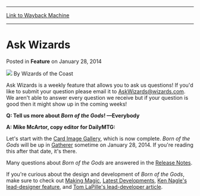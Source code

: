 
---
[Link to Wayback Machine](https://web.archive.org/web/20220122134617/https://magic.wizards.com/en/articles/archive/feature/ask-wizards-2014-01-28-0)

[_metadata_:author]:- "Wizards of the Coast"
[_metadata_:description]:- "Ask Wizards is a weekly feature that allows you to ask us questions! If you'd like to submit your question please email it to AskWizards@wizards.com. We aren't able to answer every question we receive but if your question is good then it might show up in the coming weeks! Q: Tell us more about Born of the Gods! —Everybody A: Mike McArtor, copy editor for DailyMTG: Let's start"
[_metadata_:generator]:- "Drupal 7 (http://drupal.org)"
[_metadata_:node]:- "598666"
[_metadata_:publish_date]:- "2014-01-28"
[_metadata_:source]:- "div-main-content"
[_metadata_:title]:- "Ask Wizards"
[_metadata_:wayback_capture_timestamp]:- "2022-01-22 13:46:17"
[_metadata_:wayback_raw_url]:- "https://web.archive.org/web/20220122134617id_/https://magic.wizards.com/en/articles/archive/feature/ask-wizards-2014-01-28-0"
[_metadata_:wayback_url]:- "https://magic.wizards.com/en/articles/archive/feature/ask-wizards-2014-01-28-0"
---


Ask Wizards
===========



 Posted in **Feature**
 on January 28, 2014 






![](https://media.magic.wizards.com/styles/auth_small/public/images/person/wizards_author.jpg)
By Wizards of the Coast












Ask Wizards is a weekly feature that allows you to ask us questions! If you'd like to submit your question please email it to [AskWizards@wizards.com](mailto:AskWizards@wizards.com). We aren't able to answer every question we receive but if your question is good then it might show up in the coming weeks!


**Q: Tell us more about *Born of the Gods*! —Everybody** 


**A: Mike McArtor, copy editor for DailyMTG:** 


Let's start with the [Card Image Gallery](https://www.wizards.com/Magic/tcg/article.aspx?x=mtg/tcg/bornofthegods/cig), which is now complete. *Born of the Gods* will be up in [Gatherer](http://gatherer.wizards.com/Pages/Default.aspx) sometime on January 28, 2014. If you're reading this after that date, it's there.


Many questions about *Born of the Gods* are answered in the [Release Notes](http://www.wizards.com/magic/magazine/article.aspx?x=mtg/faq/bng).


If you're curious about the design and development of *Born of the Gods*, make sure to check out [Making Magic](http://www.wizards.com/Magic/magazine/archive.aspx?tag=making%20magic&description=making%20magic), [Latest Developments](http://www.wizards.com/Magic/magazine/archive.aspx?tag=latest%20developments&description=latest%20developments), [Ken Nagle's lead-designer feature](http://www.wizards.com/Magic/magazine/Article.aspx?x=mtg/daily/feature/283), and [Tom LaPille's lead-developer article](http://www.wizards.com/Magic/magazine/Article.aspx?x=mtg/daily/feature/282).









